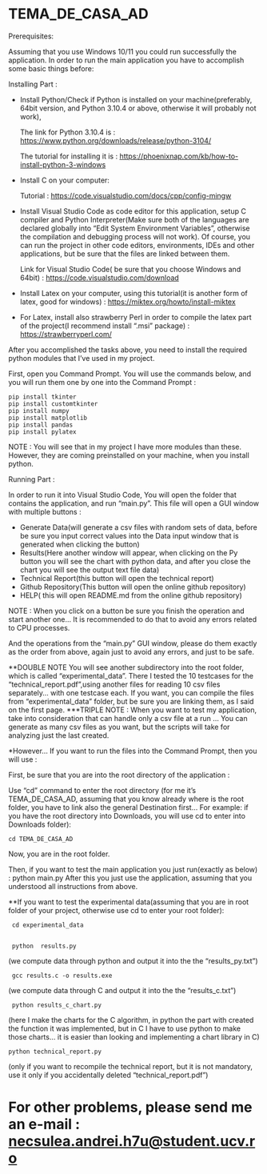 # TEMA_DE_CASA_AD


Prerequisites:

Assuming that you use Windows 10/11 you could run successfully the application.
In order to run the main application you have to accomplish some basic things before:




Installing Part :

-	Install Python/Check if Python is installed on your machine(preferably, 64bit version, and Python 3.10.4 or above, otherwise it will probably not work),


      The link for Python 3.10.4 is : 
        https://www.python.org/downloads/release/python-3104/
    
      The tutorial for installing it is :
 	    https://phoenixnap.com/kb/how-to-install-python-3-windows

-	Install C on your computer:
  
      Tutorial : https://code.visualstudio.com/docs/cpp/config-mingw


-	Install Visual Studio Code as code editor for this application, setup C compiler and Python Interpreter(Make sure both of the languages are declared globally into “Edit System Environment Variables”, otherwise the compilation and debugging process will not work). Of course, you can run the project in other code editors, environments, IDEs and other applications, but be sure that the files are linked between them. 

    Link for Visual Studio Code( be sure that you choose Windows and 64bit) : 
        https://code.visualstudio.com/download

-	Install Latex on your computer, using this tutorial(it is another form of latex, good for windows) : https://miktex.org/howto/install-miktex

-	For Latex, install also strawberry Perl in order to compile the latex part of the project(I recommend install “.msi” package) : 
        https://strawberryperl.com/

After you accomplished the tasks above, you need to install the required python modules that I’ve used in my project.

First, open you Command Prompt.
You will use the commands below, and you will run them one by one into the Command Prompt :

    pip install tkinter
    pip install customtkinter
    pip install numpy
    pip install matplotlib
    pip install pandas
    pip install pylatex

NOTE : You will see that in my project I have more modules than these. However, they are coming preinstalled on your machine, when you install python.





Running Part : 

In order to run it into Visual Studio Code, You will open the folder that contains the application, and run “main.py”.
This file will open a GUI window with multiple buttons :
-	Generate Data(will generate a csv files with random sets of data, before be sure you input correct values into the Data input window that is generated when clicking the button)
-	Results(Here another window will appear, when clicking on the Py button you will see the chart with python data, and after you close the chart you will see the output text file data)
-	Technical Report(this button will open the technical report)
-	Github Repository(This button will open the online github repository)
-	HELP( this will open README.md from the online github repository)

NOTE : When you click on a button be sure you finish the operation and start another one… It is recommended to do that to avoid any errors related to CPU processes.

And the operations from the “main.py” GUI window, please do them exactly as the order from above, again just to avoid any errors, and just to be safe.

**DOUBLE NOTE You will see another subdirectory into the root folder, which is called “experimental_data”.
There I tested the 10 testcases for the “technical_report.pdf”,using another files for reading 10 csv files separately… with one testcase each.
If you want, you can compile the files from “experimental_data” folder, but be sure you are linking them, as I said on the first page.
***TRIPLE NOTE : When you want to test my application, take into consideration that can handle only a csv file at a run … You can generate as many csv files as you want, but the scripts will take for analyzing just the last created.

*However… If you want to run the files into the Command Prompt, then you will use : 

First, be sure that you are into the root directory of the application : 

Use “cd” command to enter the root directory (for me it’s TEMA_DE_CASA_AD, assuming that you know already where is the root folder, you have to link also the general Destination first… For example: if you have the root directory into Downloads, you will use cd to enter into Downloads folder):

    cd TEMA_DE_CASA_AD

Now, you are in the root folder.

Then, if you want to test the main application you just run(exactly as below) :
  python main.py 
After this you just use the application, assuming that you understood all instructions from above.

**If you want to test the experimental data(assuming that you are in root folder of your project, otherwise use cd to enter your root folder):


     cd experimental_data


     python  results.py 
(we compute data through python and output it into the the “results_py.txt”)


     gcc results.c -o results.exe
  (we compute data through C and output it into the the “results_c.txt”)

     python results_c_chart.py
   (here I make the charts for the C algorithm, in python the part with created the function it was implemented, but in C I have to use python to make those charts… it is easier than looking and implementing a chart library in C)


    python technical_report.py     
(only if you want to recompile the technical report, but it is not mandatory, use it only if you accidentally deleted “technical_report.pdf”)



  For other problems, please send me an e-mail : necsulea.andrei.h7u@student.ucv.ro
=

